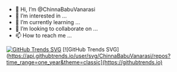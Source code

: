 - 👋 Hi, I’m @ChinnaBabuVanarasi
- 👀 I’m interested in ...
- 🌱 I’m currently learning ...
- 💞️ I’m looking to collaborate on ...
- 📫 How to reach me ...

<!---
ChinnaBabuVanarasi/ChinnaBabuVanarasi is a ✨ special ✨ repository because its `README.md` (this file) appears on your GitHub profile.
You can click the Preview link to take a look at your changes.
--->
[![GitHub Trends SVG](https://api.githubtrends.io/user/svg/ChinnaBabuVanarasi/langs)](https://githubtrends.io)
[![GitHub Trends SVG](https://api.githubtrends.io/user/svg/ChinnaBabuVanarasi/repos?time_range=one_year&theme=classic](https://githubtrends.io)
